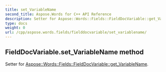 ```yaml
---
title: set_VariableName
second_title: Aspose.Words for C++ API Reference
description: Setter for Aspose::Words::Fields::FieldDocVariable::get_VariableName. 
type: docs
weight: 0
url: /cpp/aspose.words.fields/fielddocvariable/set_variablename/
---
```

## FieldDocVariable.set_VariableName method


Setter for [Aspose::Words::Fields::FieldDocVariable::get_VariableName](./get_variablename/).


